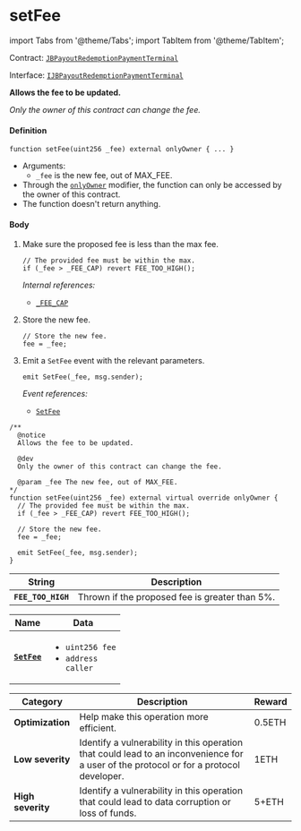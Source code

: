 # setFee

import Tabs from '@theme/Tabs';
import TabItem from '@theme/TabItem';

Contract: [`JBPayoutRedemptionPaymentTerminal`](/protocol/api/contracts/or-abstract/jbpayoutredemptionpaymentterminal/README.md)​‌

Interface: [`IJBPayoutRedemptionPaymentTerminal`](/protocol/api/interfaces/ijbpayoutredemptionpaymentterminal.md)

<Tabs>
<TabItem value="Step by step" label="Step by step">

**Allows the fee to be updated.**

_Only the owner of this contract can change the fee._

#### Definition

```solidity
function setFee(uint256 _fee) external onlyOwner { ... }
```

* Arguments:
  * `_fee` is the new fee, out of MAX_FEE.
* Through the [`onlyOwner`](https://docs.openzeppelin.com/contracts/2.x/api/ownership#Ownable-onlyOwner--) modifier, the function can only be accessed by the owner of this contract.
* The function doesn't return anything.

#### Body

1.  Make sure the proposed fee is less than the max fee.

    ```solidity
    // The provided fee must be within the max.
    if (_fee > _FEE_CAP) revert FEE_TOO_HIGH();
    ```

    _Internal references:_

    * [`_FEE_CAP`](/protocol/api/contracts/or-abstract/jbpayoutredemptionpaymentterminal/properties/_fee_cap.md)
2.  Store the new fee.

    ```solidity
    // Store the new fee.
    fee = _fee;
    ```
3.  Emit a `SetFee` event with the relevant parameters.

    ```solidity
    emit SetFee(_fee, msg.sender);
    ```

    _Event references:_

    * [`SetFee`](/protocol/api/contracts/or-abstract/jbpayoutredemptionpaymentterminal/events/setfee.md)

</TabItem>

<TabItem value="Code" label="Code">

```solidity
/**
  @notice
  Allows the fee to be updated.

  @dev
  Only the owner of this contract can change the fee.

  @param _fee The new fee, out of MAX_FEE.
*/
function setFee(uint256 _fee) external virtual override onlyOwner {
  // The provided fee must be within the max.
  if (_fee > _FEE_CAP) revert FEE_TOO_HIGH();

  // Store the new fee.
  fee = _fee;

  emit SetFee(_fee, msg.sender);
}
```

</TabItem>

<TabItem value="Errors" label="Errors">

| String             | Description                                    |
| ------------------ | ---------------------------------------------- |
| **`FEE_TOO_HIGH`** | Thrown if the proposed fee is greater than 5%. |

</TabItem>

<TabItem value="Events" label="Events">

| Name                                | Data                                                                           |
| ----------------------------------- | ------------------------------------------------------------------------------ |
| [**`SetFee`**](/protocol/api/contracts/or-abstract/jbpayoutredemptionpaymentterminal/events/setfee.md)                                                 | <ul><li><code>uint256 fee</code></li><li><code>address caller</code></li></ul>                                                                                                                                                                                                                                            |

</TabItem>

<TabItem value="Bug bounty" label="Bug bounty">

| Category          | Description                                                                                                                            | Reward |
| ----------------- | -------------------------------------------------------------------------------------------------------------------------------------- | ------ |
| **Optimization**  | Help make this operation more efficient.                                                                                               | 0.5ETH |
| **Low severity**  | Identify a vulnerability in this operation that could lead to an inconvenience for a user of the protocol or for a protocol developer. | 1ETH   |
| **High severity** | Identify a vulnerability in this operation that could lead to data corruption or loss of funds.                                        | 5+ETH  |

</TabItem>
</Tabs>
